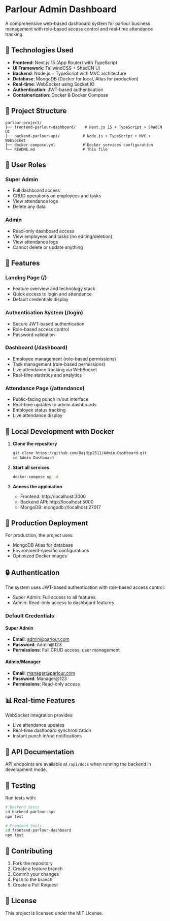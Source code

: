 # Parlour Admin Dashboard

A comprehensive web-based dashboard system for parlour business management with role-based access control and real-time attendance tracking.

## 🚀 Technologies Used

- **Frontend**: Next.js 15 (App Router) with TypeScript
- **UI Framework**: TailwindCSS + ShadCN UI
- **Backend**: Node.js + TypeScript with MVC architecture
- **Database**: MongoDB (Docker for local, Atlas for production)
- **Real-time**: WebSocket using Socket.IO
- **Authentication**: JWT-based authentication
- **Containerization**: Docker & Docker Compose

## 📁 Project Structure

```
parlour-project/
├── frontend-parlour-dashboard/    # Next.js 15 + TypeScript + ShadCN UI
├── backend-parlour-api/          # Node.js + TypeScript + MVC + WebSocket
├── docker-compose.yml            # Docker services configuration
└── README.md                     # This file
```

## 👥 User Roles

### Super Admin
- Full dashboard access
- CRUD operations on employees and tasks
- View attendance logs
- Delete any data

### Admin
- Read-only dashboard access
- View employees and tasks (no editing/deletion)
- View attendance logs
- Cannot delete or update anything

## 🔧 Features

### Landing Page (/)
- Feature overview and technology stack
- Quick access to login and attendance
- Default credentials display

### Authentication System (/login)
- Secure JWT-based authentication
- Role-based access control
- Password validation

### Dashboard (/dashboard)
- Employee management (role-based permissions)
- Task management (role-based permissions)
- Live attendance tracking via WebSocket
- Real-time statistics and analytics

### Attendance Page (/attendance)
- Public-facing punch in/out interface
- Real-time updates to admin dashboards
- Employee status tracking
- Live attendance display

## 🐳 Local Development with Docker

1. **Clone the repository**
   ```bash
   git clone https://github.com/Rajdip2511/Admin-Dashboard.git
   cd Admin-Dashboard
   ```

2. **Start all services**
   ```bash
   docker-compose up -d
   ```

3. **Access the application**
   - Frontend: http://localhost:3000
   - Backend API: http://localhost:5000
   - MongoDB: mongodb://localhost:27017

## 🚀 Production Deployment

For production, the project uses:
- MongoDB Atlas for database
- Environment-specific configurations
- Optimized Docker images

## 🔒 Authentication

The system uses JWT-based authentication with role-based access control:
- Super Admin: Full access to all features
- Admin: Read-only access to dashboard features

### Default Credentials

#### Super Admin
- **Email**: admin@parlour.com
- **Password**: Admin@123
- **Permissions**: Full CRUD access, user management

#### Admin/Manager
- **Email**: manager@parlour.com
- **Password**: Manager@123
- **Permissions**: Read-only access

## 📊 Real-time Features

WebSocket integration provides:
- Live attendance updates
- Real-time dashboard synchronization
- Instant punch in/out notifications

## 📝 API Documentation

API endpoints are available at `/api/docs` when running the backend in development mode.

## 🧪 Testing

Run tests with:
```bash
# Backend tests
cd backend-parlour-api
npm test

# Frontend tests
cd frontend-parlour-dashboard
npm test
```

## 🤝 Contributing

1. Fork the repository
2. Create a feature branch
3. Commit your changes
4. Push to the branch
5. Create a Pull Request

## 📄 License

This project is licensed under the MIT License. 